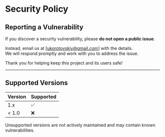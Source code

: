 # Security Policy

## Reporting a Vulnerability

If you discover a security vulnerability, please **do not open a public issue**.

Instead, email us at [ukorotovskiy@gmail.com] with the details.  
We will respond promptly and work with you to address the issue.

Thank you for helping keep this project and its users safe!

---

## Supported Versions

| Version | Supported          |
| ------- | ------------------ |
| 1.x     | :white_check_mark: |
| < 1.0   | :x:                |

Unsupported versions are not actively maintained and may contain known vulnerabilities.

